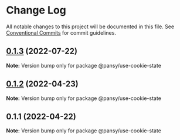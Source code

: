 # Change Log

All notable changes to this project will be documented in this file.
See [Conventional Commits](https://conventionalcommits.org) for commit guidelines.

## [0.1.3](https://github.com/pansyjs/react-hooks/compare/@pansy/use-cookie-state@0.1.2...@pansy/use-cookie-state@0.1.3) (2022-07-22)

**Note:** Version bump only for package @pansy/use-cookie-state





## [0.1.2](https://github.com/pansyjs/react-hooks/compare/@pansy/use-cookie-state@0.1.1...@pansy/use-cookie-state@0.1.2) (2022-04-23)

**Note:** Version bump only for package @pansy/use-cookie-state





## 0.1.1 (2022-04-22)

**Note:** Version bump only for package @pansy/use-cookie-state
